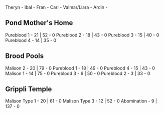 Theryn -
Ibal -
Fran -
Carl -
Valmar/Liara -
Ardin - 

## Pond Mother's Home
Pureblood 1 - 21 | 52 - 0
Pureblood 2 - 18 | 43 - 0
Pureblood 3 - 15 | 40 - 0
Pureblood 4 - 14 | 35 - 0

## Brood Pools
Malison 2 -   20 | 79 - 0
Pureblood 1 - 18 | 49 - 0
Pureblood 4 - 15 | 43 - 0
Malison 1 -   14 | 75 - 0
Pureblood 3 - 6  | 50 - 0
Pureblood 2 - 3  | 33 - 0

## Grippli Temple
Malison Type 1 - 20 | 61 - 0
Malison Type 3 - 12 | 52 - 0
Abomination -    9 | 137 - 0
